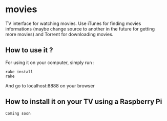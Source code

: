 movies
====

TV interface for watching movies.
Use iTunes for finding movies informations (maybe change source to another in the future for getting more movies) and Torrent for downloading movies.

## How to use it ?

For using it on your computer, simply run :

    rake install
    rake

And go to localhost:8888 on your browser

## How to install it on your TV using a Raspberry Pi

    Coming soon

